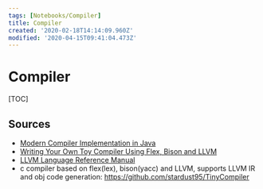 ```yaml
---
tags: [Notebooks/Compiler]
title: Compiler
created: '2020-02-18T14:14:09.960Z'
modified: '2020-04-15T09:41:04.473Z'
---
```


# Compiler

[TOC]

## Sources

- [Modern Compiler Implementation in Java]()
- [Writing Your Own Toy Compiler Using Flex, Bison and LLVM](https://gnuu.org/2009/09/18/writing-your-own-toy-compiler/)
- [LLVM Language Reference Manual](http://llvm.org/docs/LangRef.html)
- c compiler based on flex(lex), bison(yacc) and LLVM, supports LLVM IR and obj code generation: https://github.com/stardust95/TinyCompiler

